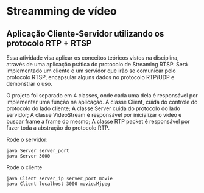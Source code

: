 # Streamming de vídeo

## Aplicação Cliente-Servidor utilizando os protocolo RTP + RTSP

Essa atividade visa aplicar os conceitos teóricos vistos na disciplina, através de uma aplicação prática do protocolo de Streaming RTSP. Será implementado um cliente e um servidor que irão se comunicar pelo protocolo RTSP, encapsular alguns dados no protocolo RTP/UDP e demonstrar o uso.

O projeto foi separado em 4 classes, onde cada uma dela é responsável por implementar uma função na aplicação. A classe Client, cuida do controle do protocolo do lado cliente; A classe Server cuida do protocolo do lado servidor; A classe VideoStream é responsável por inicializar o vídeo e buscar frame a frame do mesmo; A classe RTP packet é responsável por fazer toda a abstração do protocolo RTP.


Rode o servidor:
```
java Server server_port
java Server 3000
```

Rode o cliente
```
java Client server_ip server_port movie
java Client localhost 3000 movie.Mjpeg
```